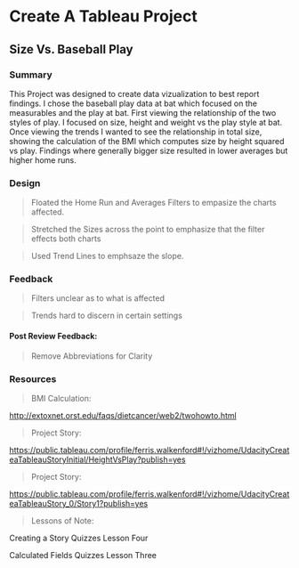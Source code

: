 
# Create A Tableau Project

## Size Vs. Baseball Play

### Summary

This Project was designed to create data vizualization to best report findings. I chose the baseball play data at bat which focused on the measurables and the play at bat. First viewing the relationship of the two styles of play. I focused on size, height and weight vs the play style at bat. Once viewing the trends I wanted to see the relationship in total size, showing the calculation of the BMI which computes size by height squared vs play. Findings where generally bigger size resulted in lower averages but higher home runs.

### Design

 > Floated the Home Run and Averages Filters to empasize the charts affected.
 
 > Stretched the Sizes across the point to emphasize that the filter effects both charts
 
 > Used Trend Lines to emphsaze the slope.

### Feedback

> Filters unclear as to what is affected

> Trends hard to discern in certain settings

#### Post Review Feedback:

> Remove Abbreviations for Clarity



### Resources

> BMI Calculation:

http://extoxnet.orst.edu/faqs/dietcancer/web2/twohowto.html

> Project Story:

https://public.tableau.com/profile/ferris.walkenford#!/vizhome/UdacityCreateaTableauStoryInitial/HeightVsPlay?publish=yes

> Project Story:

https://public.tableau.com/profile/ferris.walkenford#!/vizhome/UdacityCreateaTableauStory_0/Story1?publish=yes

> Lessons of Note:

Creating a Story Quizzes Lesson Four

Calculated Fields Quizzes Lesson Three

